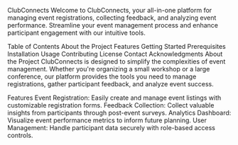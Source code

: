 ClubConnects
Welcome to ClubConnects, your all-in-one platform for managing event registrations, collecting feedback, and analyzing event performance. Streamline your event management process and enhance participant engagement with our intuitive tools.

Table of Contents
About the Project
Features
Getting Started
Prerequisites
Installation
Usage
Contributing
License
Contact
Acknowledgments
About the Project
ClubConnects is designed to simplify the complexities of event management. Whether you're organizing a small workshop or a large conference, our platform provides the tools you need to manage registrations, gather participant feedback, and analyze event success.

Features
Event Registration: Easily create and manage event listings with customizable registration forms.
Feedback Collection: Collect valuable insights from participants through post-event surveys.
Analytics Dashboard: Visualize event performance metrics to inform future planning.
User Management: Handle participant data securely with role-based access controls.
